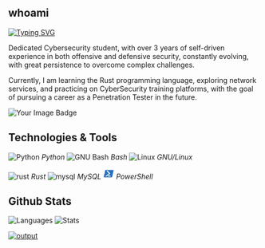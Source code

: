 ## whoami

[![Typing SVG](https://readme-typing-svg.demolab.com?font=Orbitron&size=22&duration=2000&color=05A100&multiline=true&width=1000&height=115&lines=+0xSickb0y;-+Aspiring+Red+Team+Operator;-+CyberSecurity+Student;-+Capture+The+Flag+Player)](https://git.io/typing-svg)

Dedicated Cybersecurity student, with over 3 years of self-driven experience in both offensive and defensive security, constantly evolving, with great persistence to overcome complex challenges.

Currently, I am learning the Rust programming language, exploring network services, and practicing on CyberSecurity training platforms, with the goal of pursuing a career as a Penetration Tester in the future.

<img src="https://tryhackme-badges.s3.amazonaws.com/0xSickb0y.png" alt="Your Image Badge" />

## Technologies & Tools
<img src="https://raw.githubusercontent.com/danielcranney/readme-generator/main/public/icons/skills/python-colored.svg" width="22" height="22" alt="Python" /> _Python_
<img src="https://raw.githubusercontent.com/danielcranney/readme-generator/main/public/icons/skills/gnubash-colored.svg" width="22" height="22" alt="GNU Bash" /> _Bash_
<img src="https://raw.githubusercontent.com/danielcranney/readme-generator/main/public/icons/skills/linux-colored.svg" width="22" height="22" alt="Linux" /> _GNU/Linux_

<img src="https://raw.githubusercontent.com/danielcranney/profileme-dev/refs/heads/main/public/icons/skills/rust.svg" width="22" height="22" alt="rust" /> _Rust_
<img src="https://raw.githubusercontent.com/danielcranney/profileme-dev/refs/heads/main/public/icons/skills/mysql.svg" width="22" height="22" alt="mysql" /> _MySQL_
<img src="https://raw.githubusercontent.com/danielcranney/profileme-dev/refs/heads/main/public/icons/skills/powershell-colored.svg" width="22" height="22" alt="ps1" /> _PowerShell_

## Github Stats

![Languages](https://github-readme-stats.vercel.app/api/top-langs/?username=0xSickb0y&theme=vision-friendly-dark&langs_count=3) ![Stats](https://github-readme-stats.vercel.app/api?username=0xSickb0y&theme=vision-friendly-dark&show_icons=true&hide_border=false&count_private=true) 

[![output](https://github.com/user-attachments/assets/db2f59ef-07fe-44ad-9ce1-6eb3ce1d06ea)](https://www.youtube.com/watch?v=3ZMaZnaidlI&list=OLAK5uy_ktG2Vd0hPyiXjQeGbFPRv9xCZG38Jo93Y&index=1)
